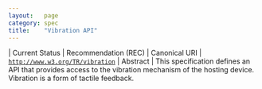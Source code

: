 ```yaml
---
layout:   page
category: spec
title:    "Vibration API"
---
```


| Current Status | Recommendation (REC)
| Canonical URI | [`http://www.w3.org/TR/vibration`](http://www.w3.org/TR/vibration)
| Abstract | This specification defines an API that provides access to the vibration mechanism of the hosting device. Vibration is a form of tactile feedback.